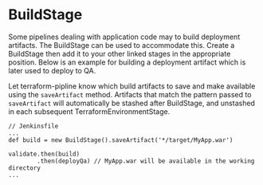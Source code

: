 # BuildStage

Some pipelines dealing with application code may to build deployment artifacts. The BuildStage can be used to accommodate this. Create a BuildStage then add it to your other linked stages in the appropriate position. Below is an example for building a deployment artifact which is later used to deploy to QA.

Let terraform-pipline know which build artifacts to save and make available using the `saveArtifact` method.  Artifacts that match the pattern passed to `saveArtifact` will automatically be stashed after BuildStage, and unstashed in each subsequent TerraformEnvironmentStage.

```
// Jenkinsfile
...
def build = new BuildStage().saveArtifact('*/target/MyApp.war')

validate.then(build)
        .then(deployQa) // MyApp.war will be available in the working directory
...
```
